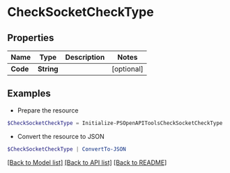 # CheckSocketCheckType
## Properties

Name | Type | Description | Notes
------------ | ------------- | ------------- | -------------
**Code** | **String** |  | [optional] 

## Examples

- Prepare the resource
```powershell
$CheckSocketCheckType = Initialize-PSOpenAPIToolsCheckSocketCheckType  -Code null
```

- Convert the resource to JSON
```powershell
$CheckSocketCheckType | ConvertTo-JSON
```

[[Back to Model list]](../README.md#documentation-for-models) [[Back to API list]](../README.md#documentation-for-api-endpoints) [[Back to README]](../README.md)

